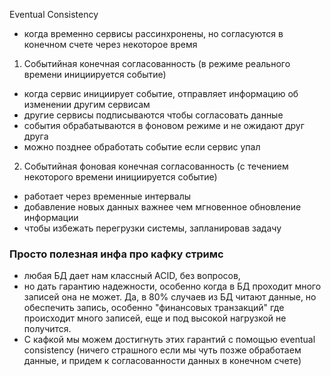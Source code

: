 Eventual Consistency
- когда временно сервисы рассинхронены, но согласуются в конечном счете через некоторое время
1. Событийная конечная согласованность (в режиме реального времени инициируется событие)
- когда сервис инициирует событие, отправляет информацию об изменении другим сервисам
- другие сервисы подписываются чтобы согласовать данные
- события обрабатываются в фоновом режиме и не ожидают друг друга
- можно позднее обработать событие если сервис упал
2. Событийная фоновая конечная согласованность (с течением некоторого времени инициируется событие)
- работает через временные интервалы
- добавление новых данных важнее чем мгновенное обновление информации
- чтобы избежать перегрузки системы, запланировав задачу


### Просто полезная инфа про кафку стримс

- любая БД дает нам классный ACID, без вопросов,
- но дать гарантию надежности, особенно когда в БД проходит много записей она не может. Да, в 80% случаев из БД читают данные, но обеспечить запись, особенно "финансовых транзакций" где происходит много записей, еще и под высокой нагрузкой не получится. 
- С кафкой мы можем достигнуть этих гарантий с помощью eventual consistency (ничего страшного если мы чуть позже обработаем данные, и придем к согласованности данных в конечном счете)
